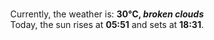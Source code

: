 <p  align="center"><br/>Currently, the weather is: <b> 30°C, <i>broken clouds</i></b></br>Today, the sun rises at <b>05:51</b> and sets at <b>18:31</b>.</p>